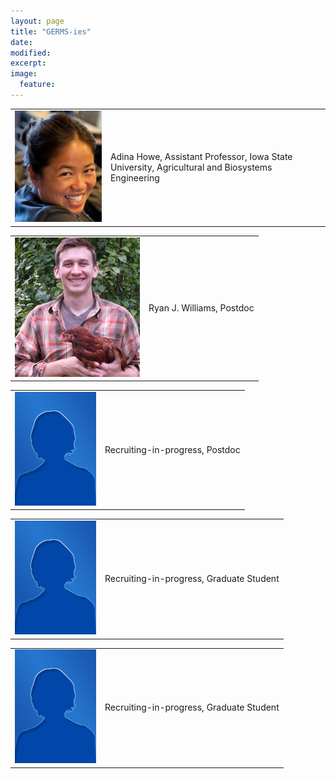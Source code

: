 ```yaml
---
layout: page
title: "GERMS-ies"
date: 
modified:
excerpt:
image:
  feature:
---
```


<table width="500px" height="100%" border="0">

<tr>

<td>
<img src="howe.jpg" alt="description here" />
</td>

<td>
Adina Howe, Assistant Professor, Iowa State University, Agricultural and Biosystems Engineering
</td>


</tr>


<table width="500px" height="100%" border="0">

<tr>

<td>
<img src="ryan.jpg" alt="description here" />
</td>

<td>
Ryan J. Williams, Postdoc
</td>

</tr>

</table>


<table width="500px" height="100%" border="0">

<tr>

<td>
<img src="bio.jpg" alt="description here" />
</td>

<td>
Recruiting-in-progress, Postdoc
</td>

</tr>

</table>

<table width="500px" height="100%" border="0">

<tr>

<td>
<img src="bio.jpg" alt="description here" />
</td>

<td>
Recruiting-in-progress, Graduate Student
</td>

</tr>

</table>

<table width="500px" height="100%" border="0">

<tr>

<td>
<img src="bio.jpg" alt="description here" />
</td>

<td>
Recruiting-in-progress, Graduate Student
</td>

</tr>

</table>
